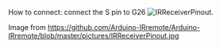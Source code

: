 How to connect:
connect the S pin to G26
![IRReceiverPinout](https://github.com/AH2005NA/m5stick-sury/blob/main/IR_AH_Remotes/IRReceiverPinout.jpg).

Image from https://github.com/Arduino-IRremote/Arduino-IRremote/blob/master/pictures/IRReceiverPinout.jpg